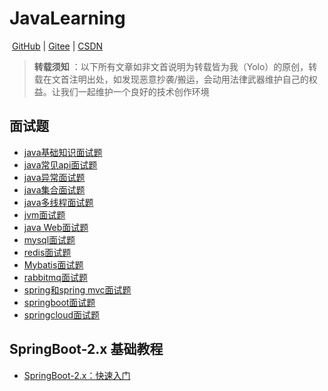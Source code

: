 # 												JavaLearning

​																													[GitHub](https://github.com/Yolo229/java_learning) | [Gitee](https://gitee.com/huanglei1111/java_learning) | [CSDN](https://blog.csdn.net/weixin_43296313?type=blog)

> **转载须知** ：以下所有文章如非文首说明为转载皆为我（Yolo）的原创，转载在文首注明出处，如发现恶意抄袭/搬运，会动用法律武器维护自己的权益。让我们一起维护一个良好的技术创作环境

## 面试题

- [java基础知识面试题](https://github.com/Yolo229/java_learning/blob/main/doc/%E9%9D%A2%E8%AF%95%E9%A2%98/Java%E5%9F%BA%E7%A1%80%E9%9D%A2%E8%AF%95%E9%A2%98/Java%E5%9F%BA%E7%A1%80%E7%9F%A5%E8%AF%86%E9%9D%A2%E8%AF%95%E9%A2%98.md)
- [java常见api面试题](https://github.com/Yolo229/java_learning/blob/main/doc/%E9%9D%A2%E8%AF%95%E9%A2%98/Java%E5%B8%B8%E8%A7%81API%E9%9D%A2%E8%AF%95%E9%A2%98/Java%E5%B8%B8%E8%A7%81API%E9%9D%A2%E8%AF%95%E9%A2%98.md)
- [java异常面试题](https://github.com/Yolo229/java_learning/blob/main/doc/%E9%9D%A2%E8%AF%95%E9%A2%98/Java%E5%BC%82%E5%B8%B8%E9%9D%A2%E8%AF%95%E9%A2%98/Java%E5%BC%82%E5%B8%B8%E9%9D%A2%E8%AF%95%E9%A2%98.md)
- [java集合面试题](https://github.com/Yolo229/java_learning/blob/main/doc/%E9%9D%A2%E8%AF%95%E9%A2%98/Java%E9%9B%86%E5%90%88%E5%AE%B9%E5%99%A8%E9%9D%A2%E8%AF%95%E9%A2%98/Java%E9%9B%86%E5%90%88%E5%AE%B9%E5%99%A8%E9%9D%A2%E8%AF%95%E9%A2%98.md)
- [java多线程面试题](https://github.com/Yolo229/java_learning/blob/main/doc/%E9%9D%A2%E8%AF%95%E9%A2%98/Java%E5%A4%9A%E7%BA%BF%E7%A8%8B%E9%9D%A2%E8%AF%95%E9%A2%98/Java%E5%A4%9A%E7%BA%BF%E7%A8%8B%E9%9D%A2%E8%AF%95%E9%A2%98.md)
- [jvm面试题](https://github.com/Yolo229/java_learning/blob/main/doc/%E9%9D%A2%E8%AF%95%E9%A2%98/JVM%E9%9D%A2%E8%AF%95%E9%A2%98/JVM%E9%9D%A2%E8%AF%95%E9%A2%98.md)
- [java Web面试题](https://github.com/Yolo229/java_learning/blob/main/doc/%E9%9D%A2%E8%AF%95%E9%A2%98/JavaWeb%E9%9D%A2%E8%AF%95%E9%A2%98/JavaWeb%E9%9D%A2%E8%AF%95%E9%A2%98.md)
- [mysql面试题](https://github.com/Yolo229/java_learning/blob/main/doc/%E9%9D%A2%E8%AF%95%E9%A2%98/MysqL%E9%9D%A2%E8%AF%95%E9%A2%98/MySQL%E9%9D%A2%E8%AF%95%E9%A2%98.md)
- [redis面试题](https://github.com/Yolo229/java_learning/blob/main/doc/%E9%9D%A2%E8%AF%95%E9%A2%98/Redis%E9%9D%A2%E8%AF%95%E9%A2%98/Redis%E9%9D%A2%E8%AF%95%E9%A2%98.md)
- [Mybatis面试题](https://github.com/Yolo229/java_learning/blob/main/doc/%E9%9D%A2%E8%AF%95%E9%A2%98/Mybats%E9%9D%A2%E8%AF%95%E9%A2%98/Mybatis%E9%9D%A2%E8%AF%95%E9%A2%98.md)
- [rabbitmq面试题](https://github.com/Yolo229/java_learning/blob/main/doc/%E9%9D%A2%E8%AF%95%E9%A2%98/RabbitMQ%E9%9D%A2%E8%AF%95%E9%A2%98/RabbitMQ%E9%9D%A2%E8%AF%95%E9%A2%98.md)
- [spring和spring mvc面试题](https://github.com/Yolo229/java_learning/blob/main/doc/%E9%9D%A2%E8%AF%95%E9%A2%98/Spring%E5%85%A8%E5%AE%B6%E6%A1%B6%E9%9D%A2%E8%AF%95%E9%A2%98/Spring%E5%85%A8%E5%AE%B6%E6%A1%B6%E9%9D%A2%E8%AF%95%E9%A2%98.md)
- [springboot面试题](https://github.com/Yolo229/java_learning/blob/main/doc/%E9%9D%A2%E8%AF%95%E9%A2%98/springboot%E9%9D%A2%E8%AF%95%E9%A2%98/springboot%E9%9D%A2%E8%AF%95%E9%A2%98.md)
- [springcloud面试题](https://github.com/Yolo229/java_learning/blob/main/doc/%E9%9D%A2%E8%AF%95%E9%A2%98/SpringCloud%E9%9D%A2%E8%AF%95%E9%A2%98/SpringCloud%E9%9D%A2%E8%AF%95%E9%A2%98.md)

## SpringBoot-2.x 基础教程

- [SpringBoot-2.x：快速入门](https://github.com/Yolo229/java_learning/blob/main/doc/springboot-2.x/springboot-2.x%EF%BC%9A%E5%BF%AB%E9%80%9F%E5%85%A5%E9%97%A8/springboot-2.x%EF%BC%9A%E5%BF%AB%E9%80%9F%E5%85%A5%E9%97%A8.md)



